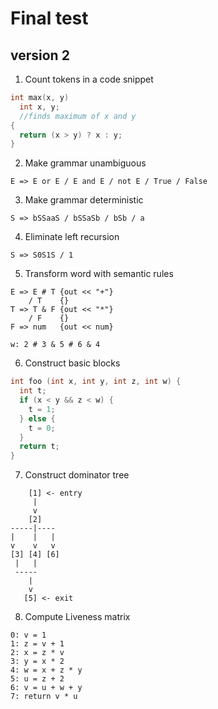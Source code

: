 # Final test

## version 2

1. Count tokens in a code snippet

```c
int max(x, y)
  int x, y;
  //finds maximum of x and y
{
  return (x > y) ? x : y;
}
```

2. Make grammar unambiguous

```
E => E or E / E and E / not E / True / False
```

3. Make grammar deterministic
```
S => bSSaaS / bSSaSb / bSb / a
```

4. Eliminate left recursion
```
S => S0S1S / 1
```

5. Transform word with semantic rules
```
E => E # T {out << "+"}
    / T    {}
T => T & F {out << "*"}
    / F    {}
F => num   {out << num}

w: 2 # 3 & 5 # 6 & 4
```

6. Construct basic blocks
```cpp
int foo (int x, int y, int z, int w) {
  int t;
  if (x < y && z < w) {
    t = 1;
  } else {
    t = 0;
  }
  return t;
}
```

7. Construct dominator tree
```
    [1] <- entry
     |
     v
    [2]
-----|----
|    |   |
v    v   v
[3] [4] [6]
 |   |
 -----
    |
    v
   [5] <- exit
```

8. Compute Liveness matrix
```
0: v = 1
1: z = v + 1
2: x = z * v
3: y = x * 2
4: w = x + z * y
5: u = z + 2
6: v = u + w + y
7: return v * u
```
